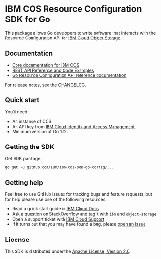 # IBM COS Resource Configuration SDK for Go

This package allows Go developers to write software that interacts with the Resource Configuration API for [IBM
Cloud Object Storage](https://cloud.ibm.com/apidocs/cos/cos-configuration).

## Documentation

* [Core documentation for IBM COS](https://cloud.ibm.com/docs/services/cloud-object-storage/getting-started.html)
* [REST API Reference and Code Examples](https://cloud.ibm.com/apidocs/cos/cos-configuration)
* [Go Resource Configuration API reference documentation](https://godoc.org/github.com/IBM/ibm-cos-sdk-go-config)

For release notes, see the [CHANGELOG][changes-file].

## Quick start
You'll need:
  * An instance of COS.
  * An API key from [IBM Cloud Identity and Access Management](https://cloud.ibm.com/docs/iam/users_roles.html).
  * Minimum version of Go 1.12.

## Getting the SDK

Get SDK package:
```
go get -u github.com/IBM/ibm-cos-sdk-go-config/...
```

## Getting help
Feel free to use GitHub issues for tracking bugs and feature requests, but for help please use one of the following resources:

* Read a quick start guide in [IBM Cloud Docs][bluemix-docs]
* Ask a question on [StackOverflow][stack-overflow] and tag it with `ibm` and `object-storage`
* Open a support ticket with [IBM Cloud Support][ibm-bluemix-support]
* If it turns out that you may have found a bug, please [open an issue][open-an-issue]

[changes-file]: ./CHANGELOG.md
[bluemix-docs]: https://cloud.ibm.com/docs/services/cloud-object-storage/
[stack-overflow]: http://stackoverflow.com/questions/tagged/object-storage+ibm
[ibm-bluemix-support]: https://cloud.ibm.com/unifiedsupport/supportcenter
[open-an-issue]: https://github.com/ibm/ibm-cos-sdk-go-config/issues/new

## License

This SDK is distributed under the
[Apache License, Version 2.0](http://www.apache.org/licenses/LICENSE-2.0).
